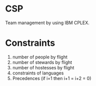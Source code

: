 # CSP
Team management by using IBM CPLEX.


# Constraints
1. number of people by flight
2. number of stewards by flight
3. number of hostesses by flight
4. constraints of languages
5. Precedences (if i=1 then i+1 = i+2 = 0)
